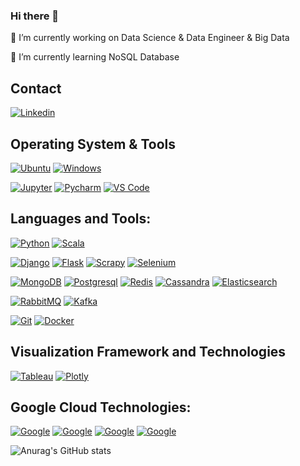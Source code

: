 ### Hi there 👋

<!--
**Cahitisleyen/cahitisleyen** is a ✨ _special_ ✨ repository because its `README.md` (this file) appears on your GitHub profile.

Here are some ideas to get you started:


- 👯 I’m looking to collaborate on ...
- 🤔 I’m looking for help with ...
- 💬 Ask me about ...
- 📫 How to reach me: ...
- 😄 Pronouns: ...
- ⚡ Fun fact: ...
-->

🔭 I’m currently working on Data Science & Data Engineer & Big Data

🌱 I’m currently learning NoSQL Database

## Contact
[![Linkedin](https://img.shields.io/badge/Linkedin-orange?style=flat-square&logo=Linkedin&logoColor=ffffff)](https://www.linkedin.com/in/cahit-isleyen/)


## Operating System & Tools

[![Ubuntu](https://img.shields.io/badge/Ubuntu-orange?style=flat-square&logo=ubuntu&logoColor=ffffff)](https://ubuntu.com/)
[![Windows](https://img.shields.io/badge/Windows-blue?style=flat-square&logo=Windows&logoColor=262577)](https://www.microsoft.com/tr-tr/)

[![Jupyter](https://img.shields.io/badge/Notebook-Jupyter-white?style=flat-square&logo=Jupyter)](https://jupyter.org/)
[![Pycharm](https://img.shields.io/badge/IDE-PyCharm-yellow?style=flat-square&logo=JetBrains)](https://www.jetbrains.com/pycharm/)
[![VS Code](https://img.shields.io/badge/IDE-VSCode-%23007ACC?style=flat-square&logo=Visual-studio-code)](https://code.visualstudio.com/)

## Languages and Tools:

[![Python](https://img.shields.io/badge/-Python-3776AB?style=flat-square&logo=python&logoColor=ffffff)](https://www.python.org/)
[![Scala](https://img.shields.io/badge/-Scala-red?style=flat-square&logo=scala&logoColor=ffffff)](https://www.scala-lang.org/)


[![Django](https://img.shields.io/badge/-Django-092E20?style=flat-square&logo=Django&logoColor=ffffff)](https://www.djangoproject.com/)
[![Flask](https://img.shields.io/badge/-Flask-000000?style=flat-square&logo=Flask&logoColor=ffffff)](https://flask.palletsprojects.com/)
[![Scrapy](https://img.shields.io/badge/-Scrapy-green?style=flat-square&logo=Scrapy&logoColor=ffffff)](https://scrapy.org/)
[![Selenium](https://img.shields.io/badge/-Selenium-grey?style=flat-square&logo=Selenium&logoColor=ffffff)](https://www.selenium.dev/)


[![MongoDB](https://img.shields.io/badge/-MongoDB-47A248?style=flat-square&logo=MongoDB&logoColor=ffffff)](https://www.mongodb.com/)
[![Postgresql](https://img.shields.io/badge/-Postgresql-darkblue?style=flat-square&logo=Postgresql&logoColor=ffffff)](https://www.postgresql.org/)
[![Redis](https://img.shields.io/badge/-Redis-DC382D?style=flat-square&logo=Redis&logoColor=ffffff)](https://redis.io/)
[![Cassandra](https://img.shields.io/badge/-Cassandra-white?style=flat-square&logo=Cassandra&logoColor=ffffff)](https://cassandra.apache.org)
[![Elasticsearch](https://img.shields.io/badge/-Elasticsearch-005571?style=flat-square&logo=Elasticsearch&logoColor=ffffff)](https://www.elastic.co/)

[![RabbitMQ](https://img.shields.io/badge/-RabbitMQ-FF6600?style=flat-square&logo=RabbitMQ&logoColor=ffffff)](https://www.rabbitmq.com/)
[![Kafka](https://img.shields.io/badge/-Kafka-000000?style=flat-square&logo=Apache%20kafka&logoColor=ffffff)](https://kafka.apache.org/)

[![Git](https://img.shields.io/badge/-Git-%23F05032?style=flat-square&logo=git&logoColor=%23ffffff)](https://git-scm.com/)
[![Docker](https://img.shields.io/badge/-Docker-2496ED?style=flat-square&logo=docker&logoColor=ffffff)](https://www.docker.com/)

## Visualization Framework and Technologies
[![Tableau](https://img.shields.io/badge/Tableau-orange?style=flat-square&logo=Tableau&logoColor=262577)](https://www.tableau.com/)
[![Plotly](https://img.shields.io/badge/Plotly-lightblue?style=flat-square&logo=Plotly&logoColor=262577)](https://plotly.com/)

## Google Cloud Technologies:
[![Google](https://img.shields.io/badge/BigQuery-blue?style=flat-square&logo=BigQuery&logoColor=262577)](https://cloud.google.com/bigquery)
[![Google](https://img.shields.io/badge/DataFlow-red?style=flat-square&logo=DataFlow&logoColor=262577)](https://cloud.google.com/dataflow)
[![Google](https://img.shields.io/badge/Compute-yellow?style=flat-square&logo=Compute&logoColor=262577)](https://cloud.google.com/compute)
[![Google](https://img.shields.io/badge/Storage-white?style=flat-square&logo=Storage&logoColor=262577)](https://cloud.google.com/storage)




![Anurag's GitHub stats](https://github-readme-stats.vercel.app/api?username=cahitisleyen&show_icons=true&theme=radical)

